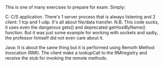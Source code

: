 This is one of many exercises to prepare for exam. 
Simply: 

C: C/S application. There's 1 server process that is always listening and 2 client: 1 tcp and 1 udp. It's all about file/data transfer. 
N.B. This code sucks, it uses even the dangerous gets() and deprecated getHostByName() function. But it was just some example for working with sockets and sadly, the professor himself did not even care about it.

Java: It is about the same thing but it is performed using Remoth Method Invocation (RMI). 
      The client make a lookupCall to the RMIregistry and receive the stub for invoking the remote methods. 
